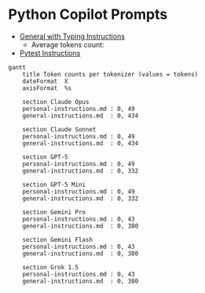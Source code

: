 # Python Copilot Prompts

- [General with Typing Instructions](./general-with-typing-instructions.md)
  - Average tokens count:
- [Pytest Instructions](./pytest-instructions.md)

```mermaid
gantt
    title Token counts per tokenizer (values = tokens)
    dateFormat  X
    axisFormat  %s

    section Claude Opus
    personal-instructions.md : 0, 49
    general-instructions.md  : 0, 434

    section Claude Sonnet
    personal-instructions.md : 0, 49
    general-instructions.md  : 0, 434

    section GPT-5
    personal-instructions.md : 0, 49
    general-instructions.md  : 0, 332

    section GPT-5 Mini
    personal-instructions.md : 0, 49
    general-instructions.md  : 0, 332

    section Gemini Pro
    personal-instructions.md : 0, 43
    general-instructions.md  : 0, 380

    section Gemini Flash
    personal-instructions.md : 0, 43
    general-instructions.md  : 0, 380

    section Grok 1.5
    personal-instructions.md : 0, 43
    general-instructions.md  : 0, 380

```

